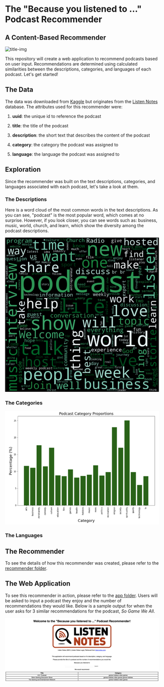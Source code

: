 # The "Because you listened to ..." Podcast Recommender

## A Content-Based Recommender

![title-img](https://media4.s-nbcnews.com/i/newscms/2019_33/2974876/sale_16307_primary_image_wide_9d65e3727a5b232c139fc7a76342993a.jpg)

This repository will create a web application to recommend podcasts based on user input. Recommendations are determined using calculated similarities between the descriptions, categories, and languages of each podcast. Let's get started!

## The Data

The data was downloaded from [Kaggle](https://www.kaggle.com/listennotes/all-podcast-episodes-published-in-december-2017?select=podcasts.csv) but originates from the [Listen Notes](https://www.listennotes.com) database. The attributes used for this recommender were:

1. **uuid**: the unique id to reference the podcast

2. **title**: the title of the podcast

3. **description**: the short text that describes the content of the podcast

4. **category**: the category the podcast was assigned to

5. **language**: the language the podcast was assigned to

## Exploration

Since the recommender was built on the text descriptions, categories, and languages associated with each podcast, let's take a look at them.

### The Descriptions

Here is a word cloud of the most common words in the text descriptions. As you can see, "podcast" is the most popular word, which comes at no surprise. However, if you look closer, you can see words such as: business, music, world, church, and learn, which show the diversity among the podcast descriptions.

![descriptions](imgs/word-cloud.png)

### The Categories

![categories](imgs/cat-proportions.png)



### The Languages



## The Recommender

To see the details of how this recommender was created, please refer to the [recommender folder](recommender). 

## The Web Application

To see this recommender in action, please refer to the [app folder](app). Users will be asked to input a podcast they enjoy and the number of recommendations they would like. Below is a sample output for when the user asks for 3 similar recommendations for the podcast, *So Game We All*.

![sample-output](imgs/sample.png)
